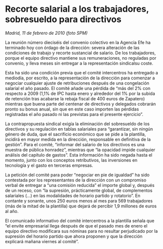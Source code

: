 # Recorte salarial a los trabajadores, sobresueldo para directivos

*Madrid, 11 de febrero de 2010 (foto SPM)*

La reunión número dieciséis del convenio colectivo en la Agencia Efe ha terminado hoy con órdago de la dirección: severa alteración de las condiciones de trabajo y recorte sustancial de salario. De los trabajadores, porque el equipo directivo mantiene sus remuneraciones, no reguladas por convenio, y lleva meses sin entregar a la representación sindicalsu coste.

Esta ha sido una condición previa que el comité intercentros ha entregado a mediodía, por escrito, a la representación de la dirección para comenzar a negociar cualquier ajuste de retribuciones después de una congelación salarial el año pasado. El comité añade una pérdida de “más del 2% con respecto a 2009 (1,1% de IPC hasta enero y alrededor del 1% por la subida de retención tras acabarse la rebaja fiscal de 400 euros de Zapatero) mientras que buena parte del centenar de directivos y delegados cobrarán pronto su bonus anual, sin que en este caso importen las pérdidas registradas el año pasado ni las previstas para el presente ejercicio”.

La contrapropuesta sindical exigía la eliminación del sobresueldo de los directivos y su regulación en tablas salariales para “garantizar, sin ningún género de duda, que el sacrificio económico que se pide a la plantilla, incidirá en mayor medida en la dirección, responsable en definitiva de la gestión”. Para el comité, “informar del salario de los directivos es una muestra de pública honradez”, mientras que “la opacidad impide cualquier análisis del capítulo de gastos”. Esta información ha sido negada hasta el momento, junto con los conceptos retributivos, las inversiones en tecnología y el gasto en terceras empresas.

La petición del comité para poder “negociar en pie de igualdad” ha sido contestada por los representantes de la dirección con un compromiso verbal de entregar a “una comisión reducida” el importe global y, después de un receso, con “la supresión, prácticamente global, de complementos salariales (…) en las modalidades de horario partido y rotatorio”. En contante y sonante, unos 250 euros menos al mes para 569 trabajadores (más de la mitad de la plantilla) que dejará de percibir 1,9 millones de euros al año.

El comunicado informativo del comité intercentros a la plantilla señala que “el envite empresarial llega después de que el pasado mes de enero el equipo directivo modificara sus nóminas para no resultar perjudicado por la supresión del horario partido que ahora proponen y que la dirección explicará mañana viernes al comité”.

